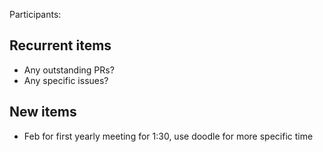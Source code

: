 Participants: 

Recurrent items
----------------
* Any outstanding PRs?
* Any specific issues?

New items
---------
* Feb for first yearly meeting for 1:30, use doodle for more specific time
